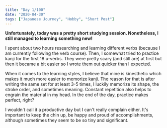 ```yaml
---
title: "Day 1/100"
date: "2020-04-30"
tags: ["Japanese Journey", "Hobby", "Short Post"]
---
```


**Unfortunately, today was a pretty short studying session. Nonetheless, I still managed to learning something new!**

I spent about two hours researching and learning different verbs (because I am currently following the verb course). Then, I somewhat tried to practice kanji for the first 18 u-verbs. They were pretty scary (and still are) at first but then it became a bit easier so I wrote them out quicker than I expected.

When it comes to the learning styles, I believe that mine is kinesthetic which makes it much more easier to memorize kanji. The reason for that is after writing the same set for at least 3-5 times, I luckily memorize its shape, the stroke order, and sometimes meaning. Constant repetition also helps to engrain the material in my head. In the end of the day, practice makes perfect, right?

I wouldn't call it a productive day but I can't really complain either. It's important to keep the chin up, be happy and proud of accomplishments, although sometimes they seem to be so tiny and significant. 